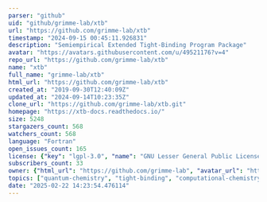 ```yaml
---
parser: "github"
uid: "github/grimme-lab/xtb"
url: "https://github.com/grimme-lab/xtb"
timestamp: "2024-09-15 00:45:11.926831"
description: "Semiempirical Extended Tight-Binding Program Package"
avatar: "https://avatars.githubusercontent.com/u/49521176?v=4"
repo_url: "https://github.com/grimme-lab/xtb"
name: "xtb"
full_name: "grimme-lab/xtb"
html_url: "https://github.com/grimme-lab/xtb"
created_at: "2019-09-30T12:40:09Z"
updated_at: "2024-09-14T10:23:35Z"
clone_url: "https://github.com/grimme-lab/xtb.git"
homepage: "https://xtb-docs.readthedocs.io/"
size: 5248
stargazers_count: 568
watchers_count: 568
language: "Fortran"
open_issues_count: 165
license: {"key": "lgpl-3.0", "name": "GNU Lesser General Public License v3.0", "spdx_id": "LGPL-3.0", "url": "https://api.github.com/licenses/lgpl-3.0", "node_id": "MDc6TGljZW5zZTEy"}
subscribers_count: 33
owner: {"html_url": "https://github.com/grimme-lab", "avatar_url": "https://avatars.githubusercontent.com/u/49521176?v=4", "login": "grimme-lab", "type": "Organization"}
topics: ["quantum-chemistry", "tight-binding", "computational-chemistry", "atomistic-simulations", "force-field"]
date: "2025-02-22 14:23:54.476114"
---
```

